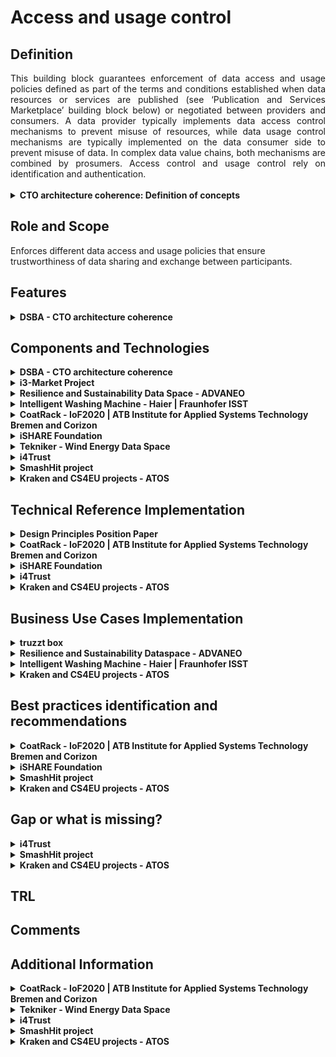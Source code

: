 # Access and usage control
## Definition
<div align="justify">This building block guarantees enforcement of data access and usage policies defined as part of the terms and conditions established when data resources or services are published (see ‘Publication and Services Marketplace’ building block below) or negotiated between providers and consumers. A data provider typically implements data access control mechanisms to prevent misuse of resources, while data usage control mechanisms are typically implemented on the data consumer side to prevent misuse of data. In complex data value chains, both mechanisms are combined by prosumers. Access control and usage control rely on identification and authentication.</div> </br>

<details>
  <summary><strong>CTO architecture coherence: Definition of concepts</strong></summary>
  
  - [Access Control](https://www.techopedia.com/definition/5831/access-control)
  
    <div align="justify">Access control is a way of limiting access to a system or to physical or virtual resources. In computing, access control is a process by which users are granted access and certain privileges to systems, resources or information.In access control systems, users must present credentials before they can be granted access. In physical systems, these credentials may come in many forms, but credentials that can't be transferred provide the most security. </div>
  
  - [Usage Control](https://www.igi-global.com/dictionary/hardware-approach-trusted-access-usage/31145)
  
    <div align="justify">Usage Control complements access control with contextual predicates, conditioning the activation of a given privilege, and obligations, i.e., mandatory actions associated to the exercise of a privilege.</div>
  
  - PIP/Directory Service
  
    <div align="justify">Where does the information come from to evaluate the rules from the policies and where to provide it. (Scope, roles, attributes).</div>
    <img src="images/Access_and_Usage_PIP.png" width="640" align="center"></br>
</details>

## Role and Scope
<div allign="justify">Enforces different data access and usage policies that ensure trustworthiness of data sharing and exchange between participants.</div>

## Features 
<details>
  <summary><strong>DSBA - CTO architecture coherence</strong></summary>
 
- Access Control
- Usage Control
- Policy rules definition language
- Enforcement of policy rules
- Policy administration and management
- Definition of credentials / roles
- Usage Control for data sovereignty
  
</details>

## Components and Technologies
<details>
  <summary><strong>DSBA - CTO architecture coherence</strong></summary>
  
- Policy Enforcement based on XACML, extend with PXP for Usage Policy Enforcement.
  
  Policies for Access Control and Usage Control should be managed in a similar way and should base on the same policy language. Therefore, the execution environments of both parties (data provider and data consumer) have to include some relevant components:
  
    - PAP Policy Administration Point: User interface to administer policies.
    - PDP Policy Decision Point: Evaluation of policies depending on context information.
    - PEP Policy Enforcement Point: Modification of data based on evaluation of PDP.
    - PIP Policy Information Point: Adding relevant context information (e.g. Scope, roles, attributes) to decide on policies, in distributed scenarios, e.g. Data Usage Policies, this could be a distributed /federated approach.
      <details>
        <summary>Detailed information about the PIP</summary>
        The policy information point might provide identity and authentication related data for (a) organizations, (b) Application execution environments and (3) individuals (Level 1, Level 2, Level 3). And additional attributes that are required for policy decisions on the object (data or service) and environment attributes. See figure below (source: NIST  Special  Publication  800-162,Guide  to  Attribute  Based  Access Control  (ABAC)  Definition and Considerations):
        <img src="images/Access_and_Usage_Details_PIP.png" width="640" align="center"></br>
      </details>
  
    - PMP Policy Management Point: Provisioning of actual policies.
    - PXP Policy Execution Point: Execution of activities from the policies _after_ data exchange and Enforcement of policies in PEP.
  
  <img src="images/Access_and_Usage_Policy_Enforcement_based_on_XACML.png" width="640" align="center"></br>
  
- IDSA: ODRL, XACML-oriented framework (PEP-PDP-PIP-PDP), Custom PAP
- FIWARE: XACML-like (iSHARE  [delegation evidence data model](https://dev.ishareworks.org/delegation/delegation-evidence.html), JSON port of XACML) implemented in Keyrock, XACML-based PEP-PDP-PAM framework, API Umbrella is iSHARE-compliant ([github](https://github.com/i4Trust/building-blocks#integrating-building-blocks-for-the-creation-of-i4trust-data-spaces), [Tutorials](https://github.com/i4Trust/tutorials)), XACML-based implemented in Keyrock (with AuthZForce component ([ReadTheDocs](https://authzforce-ce-fiware.readthedocs.io/en/latest/)), DID/VC/VP, FIWARE TRUE Connector component based on the MyData Framework ([github](https://github.com/Engineering-Research-and-Development/fiware-true-connector)).
  
</details>

<details>
  <summary><strong>i3-Market Project</strong></summary>
  
- Blockchain Framework
- HW Wallet
- Explicit-User consent
- Backplane API

<img src="images/Access_i3_Market.png" width="640" align="center"></br>

</details>

<details>
  <summary><strong>Resilience and Sustainability Data Space - ADVANEO</strong></summary>
  
  - IDSA and GAIA-X standards
  - ADVANEO's Trusted Data Hub
  - IDS Components: broker, connector, clearing house and app provider
</details>

<details>
  <summary><strong>Intelligent Washing Machine - Haier | Fraunhofer ISST</strong></summary>
 
  - COSMOPlat
  - IDS connector 
  - RFID sensor
</details>

<details>
  <summary><strong>CoatRack - IoF2020 | ATB Institute for Applied Systems Technology Bremen and Corizon</strong></summary>
  
  - CoatRack is a third-party backend-to-backend communications framework facilitating API access, monitoring and monetization. 
  - Open Source development, hosted in <a href="https://github.com/coatrack/coatrack">GitHub</a>.
</details>


<details>
  <summary><strong>iSHARE Foundation</strong></summary>
  
  - iSHARE Open Source Authorisation Registry and Authorization exchange structure. 
    - Based on the Trust framework validated participants, parties can authorise each other data services (access control). 
    - Based on explicit consent, and with licenses that are providing usage control, the licenses organise the usage control from a legal perspective and form the foundation also for technical usage control. 
</details>

<details>
  <summary><strong>Tekniker - Wind Energy Data Space</strong></summary>
  
  - Deployment of DataSpace Connectors as technical components responsible for the correct sharing of data between a data owner (e.g. wind farm operator) and a data user(e.g. component supplier).
  - Integration of the IDSA UPL through a Java Library in DataSpace Connectors for Usage Control Interoperability
  - Development, deployment and integration with DataSpace Connectors of a domain-agnostic Wind Farm Ontology WFOnt (https://w3id.org/wfont) for resource description interoperability.
  - Development and deployment of a Context-aware policy analysis method that integrated in DataSpace Connectors efficiently ensure policy quality avoiding security breaches in usage control while enhancing its performance.
</details>

<details>
  <summary><strong>i4Trust</strong></summary>
  
  - A XACML-like architecture comprising PEP, PDP, PAP, PIP functions is implemented for access control.

</details>

<details>
  <summary><strong>SmashHit project</strong></summary>
- Consent Manager: it is a core component of the smashHit platform that includes the functionality regarding the life cycle of the consent certifications. 
  The module interacts closely with the User Administration module since the users are the subject of the contracts. 
  The functions include the consent certification creation, management, consent distribution among the parties.
  
  </details>
  
  <details>
  <summary><strong>Kraken and CS4EU projects - ATOS</strong></summary>
  
  - Ledger uSelf
  - Decentralized SSI solution
  - User centric access control to marketplace
  
</details>
  
## Technical Reference Implementation
<details>
  <summary><strong>Design Principles Position Paper</strong></summary>
  <div align="justify">Enforcing Data Protection Regulations in Health Care Applications. When a company is processing patient records for the sake of accounting an billing as a service to doctors and insurances, it is thus in the interest of the company to ensure that it complies to those regulations.</div>
  
</details>
<details>
  <summary><strong>CoatRack - IoF2020 | ATB Institute for Applied Systems Technology Bremen and Corizon</strong></summary>
  <div align="justify"> <a href="https://coatrack.eu/">CoatRack</a> is a third-party backend-to-backend communications framework facilitating API access, monitoring and monetization. CoatRack is a framework to manage backend-to-backend communication via REST services, consisting of: distributed, lightweight API gateways and a centralized web application to generate and manage those API gateways.</div>
  
  CoatRack can facilitate your work if you have existing REST APIs and you want to do one (or more) of the following:
  - monitoring the access to your APIs
  - authentication/authorization of calls to your APIs via API keys
  - monetization of API calls, based on pay-per-call rules or flatrates

This project was started in the scope of [IoF2020](https://www.iof2020.eu/) and is now part of [FIWARE](https://www.fiware.org/).
</details>

<details>
  <summary><strong>iSHARE Foundation</strong></summary>
  
  - There are many existing usage of the iSHARE Framework already, with data of more than 1,5 million organisations being available today to authorise in line with the data governance act.
</details>


<details>
  <summary><strong>i4Trust</strong></summary>
  
  - PEP and PDP functions are implemented by API gateways available in the FIWARE Catalogue. The extended version of the [Kong API gateway via plugins](https://github.com/FIWARE/kong-plugins-fiware) is recommended.
  - Implementation of PAP functions used to manage policies as well as the API to access such policies by PDP functions are implemented by the [Keyrock component](https://github.com/ging/fiware-idm) or any Authorization Registry compliant with iSHARE specifications. 
  - [Portfolio](https://i4trust.org/experiments/) of pioneer use cases relying on the i4Trust framework and the referred access control mechanisms.

</details>
  <details>
  <summary><strong>Kraken and CS4EU projects - ATOS</strong></summary>
KRAKEN project provides a decentralized SSI solution and user centric access control.
- SSI mobile app for managing VCs and key material
- Ledger USelf broker for SP integration
- Backup service allowing the use of sevarl devices

![image](https://user-images.githubusercontent.com/95075534/194543617-ad3afdeb-03ff-4b0d-a458-c3396c395331.png)

The Ledger uSelf asset (used in KRAKEN project) provides a decentralized SSI solution and user centric access control to the marketplace. The Ledger uSelf comprises an Android SSI mobile app (holders) for users managing VCs issued by trusted entities and key material (decentralized identifiers). Also, it includes a Ledger uSelf broker (server component) for facilitating the SSI integration both with the data providers (isuers) and the Service Providers (verifiers), simplifying the handling of SSI complex protocols and mechanisms. This implementation follows W3C standards and will follow digital wallet specifications from EC (eIDAS regulation).
</details>

## Business Use Cases Implementation
<details>
  <summary><strong>truzzt box</strong></summary>
  <div align="justify">In the <a href="https://www.truzzt.com/en/">truzzt box</a> your documents are always available for you and you are always in control, not even truzzt has access to your personal documents. As a verified user of your truzzt box you always know who you are dealing with, you only buy from real, verified merchants and personal data will always remain encrypted and safe. Besides. The truzzt box will automatically adapt to your usage with its artificial intelligence. </div>
  
</details>

<details>
  <summary><strong>Resilience and Sustainability Dataspace - ADVANEO</strong></summary>
  <div align="justify">Companies and organizations as users of the <a href="https://www.resilience-sustainability-dataspace.eu/">Resilience and Sustainability Dataspace</a> benefit from the data-based approach of a digital infrastructure to integrate decentralized information in a protected virtual space. With this infrastructure users are either able to apply already implemented services or to develop new services supporting our users in order to gain new insights and knowledge about. In the end, this enables users to seamlessly build their own trustworthy resilience and sustainability ecosystems. </div>
  
</details>

<details>
  <summary><strong>Intelligent Washing Machine - Haier | Fraunhofer ISST</strong></summary>
  <div align="justify">Through sensors within washing machines laundry data can be collected, which enables companies to offer their consumers a better utilization of washing machines with additional services. This data is sent to COSMOPlat for optimizing washing programs through ML. The optimized washing programs are sent back to the consumers washing machines to save energy, time, and costs, as well as it reduces the carbon footprint and will lead to longer lasting garments.</div>
  
</details>

 <details>
  <summary><strong>Kraken and CS4EU projects - ATOS</strong></summary>

  One of the use cases where this asset is used, involves end-users (e.g., data providers and data consumers) using the SSI mobile app for the onboarding/login processes on the marketplace, for selling or buying health or education data, under full user control.
![image](https://user-images.githubusercontent.com/95075534/194543864-f5718064-925d-4424-ab03-c1c0ea125c00.png)

  </details>

## Best practices identification and recommendations
<details>
  <summary><strong>CoatRack - IoF2020 | ATB Institute for Applied Systems Technology Bremen and Corizon</strong></summary>
  <div align="justify">CoatRack facilitates the monetisation by API access control and monitoring, without determining the data format of content exchanged as long as the services are based on REST calls.</div>

</details>

<details>
  <summary><strong>iSHARE Foundation</strong></summary>
  
  - <div align="justify">The Authorisation registry role is a federated role, open to data spaces to set this up specifically for specific data spaces. The role is open for organisations to either set it up themselves, but there is a growing market of market players providing commercial authorisation registry services.</div>
</details>

<details>
  <summary><strong>SmashHit project </strong></summary>
- Maintaining a common, well-known definition of at least the main legal terms in the consents which is accessible to all the different actors is, in our opinion, a must for this kind of system. 
In our case, we have chosen to base the consent manager on top of an ontology (https://smashhiteu.github.io/smashHitCore/) so that most of the process of defining the consent terms (purpose, roles, personal data categories…) is backed by this well-known model
</details>

<details>
  <summary><strong>Kraken and CS4EU projects - ATOS</strong></summary>
The use of a SSI SDK already developed by Atos, which simplifies the embedding SSI solution, will be helpful for integrating the SSI solution with marketplace apps or legacy access systems.
  </details>

## Gap or what is missing?

<details>
  <summary><strong>i4Trust</strong></summary>
  <div align="justify">Evolution of the FIWARE open source components used in the framework to support ABAC based on claims of Verifiable Credentials supported by issuers of requests is under way.</div>

</details>

<details>
  <summary><strong>SmashHit project </strong></summary>
We have not seen a clear block or feature devoted to manage the consent but we think that this is important in an Access and Usage Control, this is the reason we have added the consent Manager component, to complement the description of the Building Block

  </details>
  <details>
  <summary><strong>Kraken and CS4EU projects - ATOS</strong></summary>
User consent could be included in the used VCs. 
LedgerUSelf is being evolved with SIOPv2 protocol (https://openid.net/specs/openid-connect-self-issued-v2-1_0.html) to allow integration of existing IAM solutions which support federated identity management protocols (OpenID Connect). This will be relevant for integration of such systems in data spaces initiatives like GAIA-X which is proposing SSI solutions based on SIOP and DID Comm protocols.
  </details>
  
## TRL

## Comments

## Additional Information
<details>
  <summary><strong>CoatRack - IoF2020 | ATB Institute for Applied Systems Technology Bremen and Corizon</strong></summary>
  
  - [CoatRack's webpage](https://coatrack.eu/)
  - [GitHub repository](https://github.com/coatrack/coatrack)
  - [IoF2020 project webpage](https://www.iof2020.eu/)

</details>

<details>
  <summary><strong>Tekniker - Wind Energy Data Space</strong></summary>
  
  - [Tekniker's webpage](https://www.daekinproject.com/en/)

</details>


<details>
  <summary><strong>i4Trust</strong></summary>
  
  - [Additional information](https://github.com/i4Trust/building-blocks)

</details>

<details>
  <summary><strong>SmashHit project </strong></summary>
You can find information in the following document https://smashhit.eu/public-report-d1-3-public-innovation-concept/ 
  The SmashHit Guidelines will be able to find online very soon, currently in progress.
  </details>

  <details>
  <summary><strong>Kraken and CS4EU projects - ATOS</strong></summary>
-Kraken project deliverable D3.2 Self-Sovereign Identity Solution Final Release.
-DE4A project deliverable D5.8 Final Release of DE4A Self-Sovereign Identity Supporting Framework
</details>
